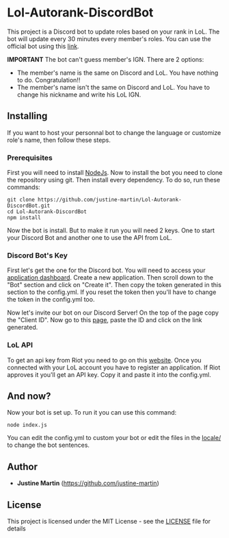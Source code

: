 # Lol-Autorank-DiscordBot
This project is a Discord bot to update roles based on your rank in LoL. The bot will update every 30 minutes every member's roles. You can use the official bot using this [link](https://discordapp.com/oauth2/authorize?client_id=344166702944092162&scope=bot&permissions=268437512). 

**IMPORTANT** The bot can't guess member's IGN. There are 2 options:
* The member's name is the same on Discord and LoL. You have nothing to do. Congratulation!!
* The member's name isn't the same on Discord and LoL. You have to change his nickname and write his LoL IGN.

## Installing
If you want to host your personnal bot to change the language or customize role's name, then follow these steps.

### Prerequisites
First you will need to install [NodeJs](https://nodejs.org/). Now to install the bot you need to clone the repository using git. Then install every dependency. To do so, run these commands:
```
git clone https://github.com/justine-martin/Lol-Autorank-DiscordBot.git
cd Lol-Autorank-DiscordBot
npm install
```
Now the bot is install. But to make it run you will need 2 keys. One to start your Discord Bot and another one to use the API from LoL.

### Discord Bot's Key
First let's get the one for the Discord bot. You will need to access your [application dashboard](https://discordapp.com/developers/applications/me). Create a new application. Then scroll down to the "Bot" section and click on "Create it". Then copy the token generated in this section to the config.yml. If you reset the token then you'll have to change the token in the config.yml too. 

Now let's invite our bot on our Discord Server! On the top of the page copy the "Client ID". Now go to this [page](https://discordapi.com/permissions.html#8), paste the ID and click on the link generated.

### LoL API
To get an api key from Riot you need to go on this [website](https://developer.riotgames.com/). Once you connected with your LoL account you have to register an application. If Riot approves it you'll get an API key. Copy it and paste it into the config.yml.

## And now?
Now your bot is set up. To run it you can use this command:
```
node index.js
```
You can edit the config.yml to custom your bot or edit the files in the [locale/](locale/) to change the bot sentences.

## Author

* **Justine Martin** (https://github.com/justine-martin)

## License

This project is licensed under the MIT License - see the [LICENSE](LICENSE) file for details
